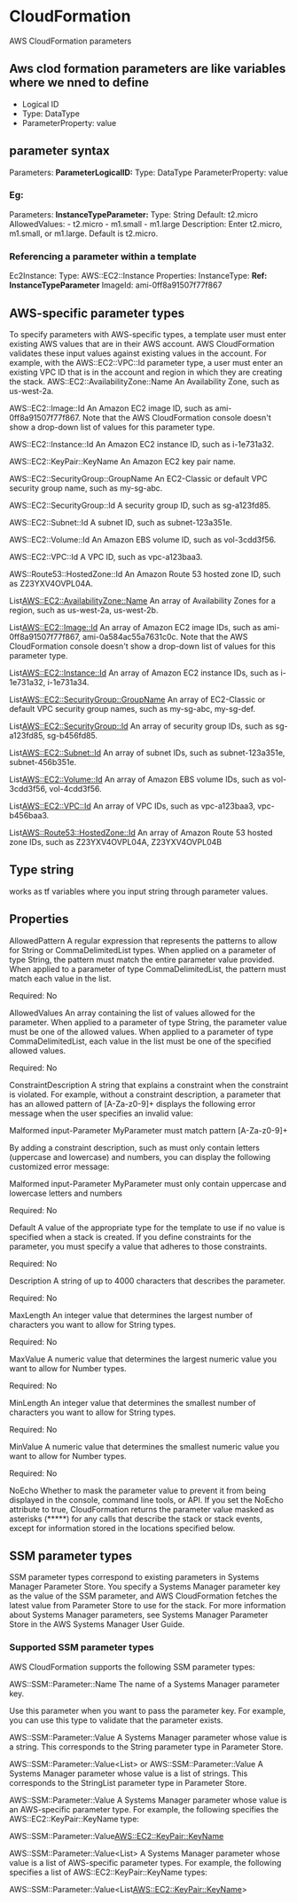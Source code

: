 # CloudFormation
AWS CloudFormation parameters

## Aws clod formation parameters are like variables where we nned to define
- Logical ID
- Type: DataType
- ParameterProperty: value

## parameter syntax

Parameters:
  **ParameterLogicalID:**
    Type: DataType
    ParameterProperty: value

### Eg:

Parameters:
  **InstanceTypeParameter:**
    Type: String
    Default: t2.micro
    AllowedValues:
      - t2.micro
      - m1.small
      - m1.large
    Description: Enter t2.micro, m1.small, or m1.large. Default is t2.micro.

### Referencing a parameter within a template

Ec2Instance:
  Type: AWS::EC2::Instance
  Properties:
    InstanceType:
      **Ref: InstanceTypeParameter**
    ImageId: ami-0ff8a91507f77f867

## AWS-specific parameter types
To specify parameters with AWS-specific types, a template user must enter existing AWS values that are in their AWS account. AWS CloudFormation validates these input values against existing values in the account. For example, with the AWS::EC2::VPC::Id parameter type, a user must enter an existing VPC ID that is in the account and region in which they are creating the stack.
AWS::EC2::AvailabilityZone::Name
An Availability Zone, such as us-west-2a.

AWS::EC2::Image::Id
An Amazon EC2 image ID, such as ami-0ff8a91507f77f867. Note that the AWS CloudFormation console doesn't show a drop-down list of values for this parameter type.

AWS::EC2::Instance::Id
An Amazon EC2 instance ID, such as i-1e731a32.

AWS::EC2::KeyPair::KeyName
An Amazon EC2 key pair name.

AWS::EC2::SecurityGroup::GroupName
An EC2-Classic or default VPC security group name, such as my-sg-abc.

AWS::EC2::SecurityGroup::Id
A security group ID, such as sg-a123fd85.

AWS::EC2::Subnet::Id
A subnet ID, such as subnet-123a351e.

AWS::EC2::Volume::Id
An Amazon EBS volume ID, such as vol-3cdd3f56.

AWS::EC2::VPC::Id
A VPC ID, such as vpc-a123baa3.

AWS::Route53::HostedZone::Id
An Amazon Route 53 hosted zone ID, such as Z23YXV4OVPL04A.

List<AWS::EC2::AvailabilityZone::Name>
An array of Availability Zones for a region, such as us-west-2a, us-west-2b.

List<AWS::EC2::Image::Id>
An array of Amazon EC2 image IDs, such as ami-0ff8a91507f77f867, ami-0a584ac55a7631c0c. Note that the AWS CloudFormation console doesn't show a drop-down list of values for this parameter type.

List<AWS::EC2::Instance::Id>
An array of Amazon EC2 instance IDs, such as i-1e731a32, i-1e731a34.

List<AWS::EC2::SecurityGroup::GroupName>
An array of EC2-Classic or default VPC security group names, such as my-sg-abc, my-sg-def.

List<AWS::EC2::SecurityGroup::Id>
An array of security group IDs, such as sg-a123fd85, sg-b456fd85.

List<AWS::EC2::Subnet::Id>
An array of subnet IDs, such as subnet-123a351e, subnet-456b351e.

List<AWS::EC2::Volume::Id>
An array of Amazon EBS volume IDs, such as vol-3cdd3f56, vol-4cdd3f56.

List<AWS::EC2::VPC::Id>
An array of VPC IDs, such as vpc-a123baa3, vpc-b456baa3.

List<AWS::Route53::HostedZone::Id>
An array of Amazon Route 53 hosted zone IDs, such as Z23YXV4OVPL04A, Z23YXV4OVPL04B

## Type string 
works as tf variables where you input string through parameter values.


## Properties

AllowedPattern
A regular expression that represents the patterns to allow for String or CommaDelimitedList types. When applied on a parameter of type String, the pattern must match the entire parameter value provided. When applied to a parameter of type CommaDelimitedList, the pattern must match each value in the list.

Required: No

AllowedValues
An array containing the list of values allowed for the parameter. When applied to a parameter of type String, the parameter value must be one of the allowed values. When applied to a parameter of type CommaDelimitedList, each value in the list must be one of the specified allowed values.

Required: No

ConstraintDescription
A string that explains a constraint when the constraint is violated. For example, without a constraint description, a parameter that has an allowed pattern of [A-Za-z0-9]+ displays the following error message when the user specifies an invalid value:

Malformed input-Parameter MyParameter must match pattern [A-Za-z0-9]+

By adding a constraint description, such as must only contain letters (uppercase and lowercase) and numbers, you can display the following customized error message:

Malformed input-Parameter MyParameter must only contain uppercase and lowercase letters and numbers

Required: No

Default
A value of the appropriate type for the template to use if no value is specified when a stack is created. If you define constraints for the parameter, you must specify a value that adheres to those constraints.

Required: No

Description
A string of up to 4000 characters that describes the parameter.

Required: No

MaxLength
An integer value that determines the largest number of characters you want to allow for String types.

Required: No

MaxValue
A numeric value that determines the largest numeric value you want to allow for Number types.

Required: No

MinLength
An integer value that determines the smallest number of characters you want to allow for String types.

Required: No

MinValue
A numeric value that determines the smallest numeric value you want to allow for Number types.

Required: No

NoEcho
Whether to mask the parameter value to prevent it from being displayed in the console, command line tools, or API. If you set the NoEcho attribute to true, CloudFormation returns the parameter value masked as asterisks (*****) for any calls that describe the stack or stack events, except for information stored in the locations specified below.


## SSM parameter types
SSM parameter types correspond to existing parameters in Systems Manager Parameter Store. You specify a Systems Manager parameter key as the value of the SSM parameter, and AWS CloudFormation fetches the latest value from Parameter Store to use for the stack. For more information about Systems Manager parameters, see Systems Manager Parameter Store in the AWS Systems Manager User Guide.

### Supported SSM parameter types

AWS CloudFormation supports the following SSM parameter types:

AWS::SSM::Parameter::Name
The name of a Systems Manager parameter key.

Use this parameter when you want to pass the parameter key. For example, you can use this type to validate that the parameter exists.

AWS::SSM::Parameter::Value<String>
A Systems Manager parameter whose value is a string. This corresponds to the String parameter type in Parameter Store.

AWS::SSM::Parameter::Value<List<String>> or AWS::SSM::Parameter::Value<CommaDelimitedList>
A Systems Manager parameter whose value is a list of strings. This corresponds to the StringList parameter type in Parameter Store.

AWS::SSM::Parameter::Value<AWS-specific parameter type>
A Systems Manager parameter whose value is an AWS-specific parameter type. For example, the following specifies the AWS::EC2::KeyPair::KeyName type:

AWS::SSM::Parameter::Value<AWS::EC2::KeyPair::KeyName>

AWS::SSM::Parameter::Value<List<AWS-specific parameter type>>
A Systems Manager parameter whose value is a list of AWS-specific parameter types. For example, the following specifies a list of AWS::EC2::KeyPair::KeyName types:

AWS::SSM::Parameter::Value<List<AWS::EC2::KeyPair::KeyName>>